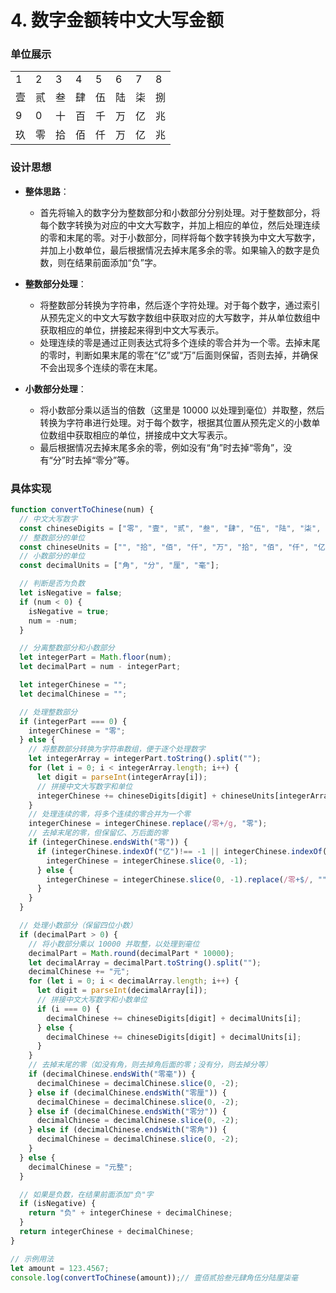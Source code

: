 # 4. 数字金额转中文大写金额

### 单位展示
|  |  |  |  |  |  |  |  |
| --- | --- | --- | --- | --- | --- | --- | --- |
| 1 | 2 | 3 | 4 | 5 | 6 | 7 | 8 |
| 壹 | 贰 | 叁 | 肆 | 伍 | 陆 | 柒 | 捌 |
| 9 | 0 | 十 | 百 | 千 | 万 | 亿 | 兆 |
| 玖 | 零 | 拾 | 佰 | 仟 | 万| 亿 | 兆 |						

### 设计思想

- **整体思路**：
  - 首先将输入的数字分为整数部分和小数部分分别处理。对于整数部分，将每个数字转换为对应的中文大写数字，并加上相应的单位，然后处理连续的零和末尾的零。对于小数部分，同样将每个数字转换为中文大写数字，并加上小数单位，最后根据情况去掉末尾多余的零。如果输入的数字是负数，则在结果前面添加“负”字。

- **整数部分处理**：
  - 将整数部分转换为字符串，然后逐个字符处理。对于每个数字，通过索引从预先定义的中文大写数字数组中获取对应的大写数字，并从单位数组中获取相应的单位，拼接起来得到中文大写表示。
  - 处理连续的零是通过正则表达式将多个连续的零合并为一个零。去掉末尾的零时，判断如果末尾的零在“亿”或“万”后面则保留，否则去掉，并确保不会出现多个连续的零在末尾。

- **小数部分处理**：
  - 将小数部分乘以适当的倍数（这里是 10000 以处理到毫位）并取整，然后转换为字符串进行处理。对于每个数字，根据其位置从预先定义的小数单位数组中获取相应的单位，拼接成中文大写表示。
  - 最后根据情况去掉末尾多余的零，例如没有“角”时去掉“零角”，没有“分”时去掉“零分”等。

### 具体实现
```javascript
function convertToChinese(num) {
  // 中文大写数字
  const chineseDigits = ["零", "壹", "贰", "叁", "肆", "伍", "陆", "柒", "捌", "玖"];
  // 整数部分的单位
  const chineseUnits = ["", "拾", "佰", "仟", "万", "拾", "佰", "仟", "亿", "拾", "佰", "仟", "万", "拾", "佰", "仟"];
  // 小数部分的单位
  const decimalUnits = ["角", "分", "厘", "毫"];

  // 判断是否为负数
  let isNegative = false;
  if (num < 0) {
    isNegative = true;
    num = -num;
  }

  // 分离整数部分和小数部分
  let integerPart = Math.floor(num);
  let decimalPart = num - integerPart;

  let integerChinese = "";
  let decimalChinese = "";

  // 处理整数部分
  if (integerPart === 0) {
    integerChinese = "零";
  } else {
    // 将整数部分转换为字符串数组，便于逐个处理数字
    let integerArray = integerPart.toString().split("");
    for (let i = 0; i < integerArray.length; i++) {
      let digit = parseInt(integerArray[i]);
      // 拼接中文大写数字和单位
      integerChinese += chineseDigits[digit] + chineseUnits[integerArray.length - i - 1];
    }
    // 处理连续的零，将多个连续的零合并为一个零
    integerChinese = integerChinese.replace(/零+/g, "零");
    // 去掉末尾的零，但保留亿、万后面的零
    if (integerChinese.endsWith("零")) {
      if (integerChinese.indexOf("亿")!== -1 || integerChinese.indexOf("万")!== -1) {
        integerChinese = integerChinese.slice(0, -1);
      } else {
        integerChinese = integerChinese.slice(0, -1).replace(/零+$/, "");
      }
    }
  }

  // 处理小数部分（保留四位小数）
  if (decimalPart > 0) {
    // 将小数部分乘以 10000 并取整，以处理到毫位
    decimalPart = Math.round(decimalPart * 10000);
    let decimalArray = decimalPart.toString().split("");
    decimalChinese += "元";
    for (let i = 0; i < decimalArray.length; i++) {
      let digit = parseInt(decimalArray[i]);
      // 拼接中文大写数字和小数单位
      if (i === 0) {
        decimalChinese += chineseDigits[digit] + decimalUnits[i];
      } else {
        decimalChinese += chineseDigits[digit] + decimalUnits[i];
      }
    }
    // 去掉末尾的零（如没有角，则去掉角后面的零；没有分，则去掉分等）
    if (decimalChinese.endsWith("零毫")) {
      decimalChinese = decimalChinese.slice(0, -2);
    } else if (decimalChinese.endsWith("零厘")) {
      decimalChinese = decimalChinese.slice(0, -2);
    } else if (decimalChinese.endsWith("零分")) {
      decimalChinese = decimalChinese.slice(0, -2);
    } else if (decimalChinese.endsWith("零角")) {
      decimalChinese = decimalChinese.slice(0, -2);
    }
  } else {
    decimalChinese = "元整";
  }

  // 如果是负数，在结果前面添加"负"字
  if (isNegative) {
    return "负" + integerChinese + decimalChinese;
  }
  return integerChinese + decimalChinese;
}

// 示例用法
let amount = 123.4567;
console.log(convertToChinese(amount));// 壹佰贰拾叁元肆角伍分陆厘柒毫
```
